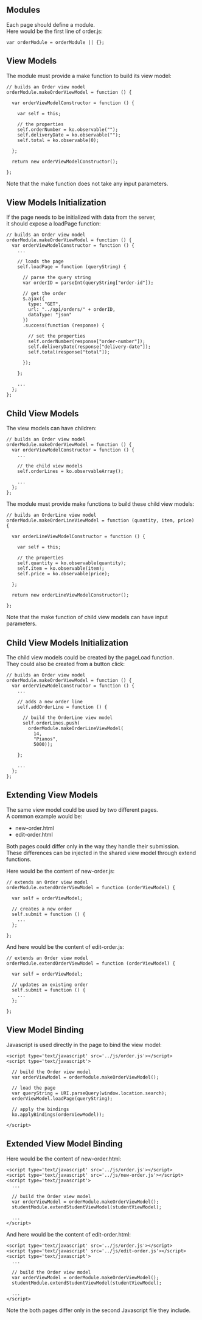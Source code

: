 
Modules
-------
Each page should define a module.  
Here would be the first line of order.js:

    var orderModule = orderModule || {};

View Models
-----------
The module must provide a make function to build its view model:

    // builds an Order view model
    orderModule.makeOrderViewModel = function () {

      var orderViewModelConstructor = function () {

        var self = this;

        // the properties
        self.orderNumber = ko.observable("");
        self.deliveryDate = ko.observable("");
        self.total = ko.observable(0);

      };

      return new orderViewModelConstructor();

    };

Note that the make function does not take any input parameters.

View Models Initialization
--------------------------
If the page needs to be initialized with data from the server,  
it should expose a loadPage function:

    // builds an Order view model
    orderModule.makeOrderViewModel = function () {
      var orderViewModelConstructor = function () {
        ...

        // loads the page
        self.loadPage = function (queryString) {

          // parse the query string
          var orderID = parseInt(queryString["order-id"]);

          // get the order
          $.ajax({
            type: "GET",
            url: "../api/orders/" + orderID,
            dataType: "json"
          })
          .success(function (response) {

            // set the properties
            self.orderNumber(response["order-number"]);
            self.deliveryDate(response["delivery-date"]);
            self.total(response["total"]);

          });

        };

        ...
      };
    };

Child View Models
-----------------
The view models can have children:

    // builds an Order view model
    orderModule.makeOrderViewModel = function () {
      var orderViewModelConstructor = function () {
        ...

        // the child view models
        self.orderLines = ko.observableArray();

        ...
      };
    };

The module must provide make functions to build these child view models:

    // builds an OrderLine view model
    orderModule.makeOrderLineViewModel = function (quantity, item, price) {

      var orderLineViewModelConstructor = function () {

        var self = this;

        // the properties
        self.quantity = ko.observable(quantity);
        self.item = ko.observable(item);
        self.price = ko.observable(price);

      };

      return new orderLineViewModelConstructor();

    };

Note that the make function of child view models can have input parameters.

Child View Models Initialization
--------------------------------
The child view models could be created by the pageLoad function.  
They could also be created from a button click:

    // builds an Order view model
    orderModule.makeOrderViewModel = function () {
      var orderViewModelConstructor = function () {
        ...

        // adds a new order line
        self.addOrderLine = function () {

          // build the OrderLine view model
          self.orderLines.push(
            orderModule.makeOrderLineViewModel(
              14,
              "Pianos",
              5000));

        };

        ...
      };
    };

Extending View Models
---------------------
The same view model could be used by two different pages.  
A common example would be:

- new-order.html
- edit-order.html

Both pages could differ only in the way they handle their submission.  
These differences can be injected in the shared view model through extend functions.

Here would be the content of new-order.js:

    // extends an Order view model
    orderModule.extendOrderViewModel = function (orderViewModel) {

      var self = orderViewModel;

      // creates a new order
      self.submit = function () {
        ...
      };

    };

And here would be the content of edit-order.js:

    // extends an Order view model
    orderModule.extendOrderViewModel = function (orderViewModel) {

      var self = orderViewModel;

      // updates an existing order
      self.submit = function () {
        ...
      };

    };

View Model Binding
------------------
Javascript is used directly in the page to bind the view model:

    <script type='text/javascript' src='../js/order.js'></script>
    <script type='text/javascript'>

      // build the Order view model
      var orderViewModel = orderModule.makeOrderViewModel();

      // load the page
      var queryString = URI.parseQuery(window.location.search);
      orderViewModel.loadPage(queryString);

      // apply the bindings
      ko.applyBindings(orderViewModel));

    </script>

Extended View Model Binding
---------------------------
Here would be the content of new-order.html:

    <script type='text/javascript' src='../js/order.js'></script>
    <script type='text/javascript' src='../js/new-order.js'></script>
    <script type='text/javascript'>
      ...

      // build the Order view model
      var orderViewModel = orderModule.makeOrderViewModel();
      studentModule.extendStudentViewModel(studentViewModel);

      ...
    </script>

And here would be the content of edit-order.html:

    <script type='text/javascript' src='../js/order.js'></script>
    <script type='text/javascript' src='../js/edit-order.js'></script>
    <script type='text/javascript'>
      ...

      // build the Order view model
      var orderViewModel = orderModule.makeOrderViewModel();
      studentModule.extendStudentViewModel(studentViewModel);

      ...
    </script>

Note the both pages differ only in the second Javascript file they include.
